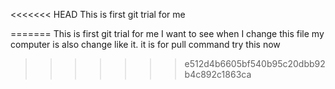 <<<<<<< HEAD
This is first git trial for me 

=======
This is first git trial for me
I want to see when I change this file my computer is also change like it.
it is for pull command
try this now
>>>>>>> e512d4b6605bf540b95c20dbb92b4c892c1863ca
